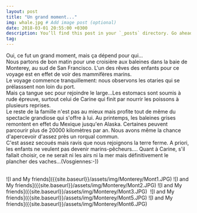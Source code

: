 ```yaml
---
layout: post
title: "Un grand moment..."
img: whale.jpg # Add image post (optional)
date: 2018-03-01 20:55:00 +0300
description: You’ll find this post in your `_posts` directory. Go ahead and edit it and re-build the site to see your changes. # Add post description (optional)
tag: 
---
```

<p>Oui, ce fut un grand moment, mais ça dépend pour qui...<br/>
Nous partons de bon matin pour une croisière aux baleines dans la baie de Monterey, au sud de San Francisco. L'un des rêves des enfants pour ce voyage est en effet 
de voir des mammifères marins.<br/>
Le voyage commence tranquillement: nous observons les otaries qui se prélasssent non loin du port.<br/>
Mais ça tangue sec pour rejoindre le large...Les estomacs sont soumis à rude épreuve, surtout celui de Carine qui finit par nourrir les poissons à plusieurs reprises.<br/>
Le reste de la famille n'est pas au mieux mais profite tout de même du spectacle grandiose qui s'offre à lui. Au printemps, les baleines grises remontent en effet du Mexique 
jusqu'en Alaska. Certaines peuvent parcourir plus de 20000 kilomètres par an. Nous avons même la chance d'apercevoir d'assez près un rorqual commun.<br/>
C'est assez secoués mais ravis que nous rejoignons la terre ferme. A priori, les enfants ne veulent pas devenir marins-pêcheurs....
Quant à Carine, s'il fallait choisir, ce ne serait ni les airs ni la mer mais définitivement le plancher des vaches...(Vosgiennes:-))

</p>
 <br/> 
![I and My friends]({{site.baseurl}}/assets/img/Monterey/Mont1.JPG)
![I and My friends]({{site.baseurl}}/assets/img/Monterey/Mont2.JPG)
![I and My friends]({{site.baseurl}}/assets/img/Monterey/Mont3.JPG)
<img class="Rot270" src="{{site.baseurl}}/assets/img/Monterey/Mont4.JPG" alt="">
 ![I and My friends]({{site.baseurl}}/assets/img/Monterey/Mont5.JPG)
 ![I and My friends]({{site.baseurl}}/assets/img/Monterey/Mont6.JPG)










